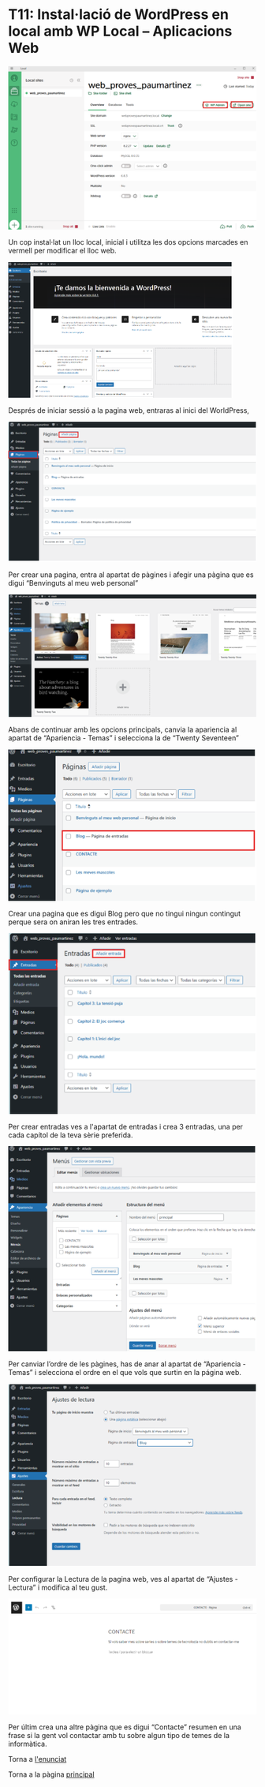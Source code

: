 # **T11: Instal·lació de WordPress en local amb WP Local – Aplicacions Web**

![Imatge](img/Tasca11_1.png)

Un cop instal·lat un lloc local, inicial i utilitza les dos opcions marcades en vermell per modificar el lloc web.

![Imatge](img/Tasca11_2.png)

Després de iniciar sessió a la pagina web, entraras al inici del WorldPress,

![Imatge](img/Tasca11_3.png)

Per crear una pagina, entra al apartat de pàgines i afegir una pàgina que es digui “Benvinguts al meu web personal”

![Imatge](img/Tasca11_4.png)

Abans de continuar amb les opcions principals, canvia la apariencia al apartat de “Apariencia \- Temas” i selecciona la de “Twenty Seventeen”

![Imatge](img/Tasca11_5.png)

Crear una pagina que es digui Blog pero que no tingui ningun contingut perque sera on aniran les tres entrades.

![Imatge](img/Tasca11_6.png)

Per crear entradas ves a l'apartat de entradas i crea 3 entradas, una per cada capítol de la teva sèrie preferida.

![Imatge](img/Tasca11_7.png)

Per canviar l’ordre de les pàgines, has de anar al apartat de “Apariencia \- Temas” i selecciona el ordre en el que vols que surtin en la página web.

![Imatge](img/Tasca11_8.png)

Per configurar la Lectura de la pagina web, ves al apartat de “Ajustes \- Lectura” i modifica al teu gust.

![Imatge](img/Tasca11_9.png)

Per últim crea una altre pàgina que es digui “Contacte” resumen en una frase si la gent vol contactar amb tu sobre algun tipo de temes de la informàtica.

Torna a [l'enunciat](README.md)

Torna a la pàgina [principal](../README.md)

